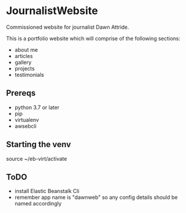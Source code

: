 # JournalistWebsite
Commissioned website for journalist Dawn Attride.

This is a portfolio website which will comprise of the following sections:
- about me
- articles
- gallery
- projects
- testimonials

## Prereqs

- python 3.7 or later
- pip
- virtualenv
- awsebcli

## Starting the venv

source ~/eb-virt/activate

## ToDO
- install Elastic Beanstalk Cli
- remember app name is "dawnweb" so any config details should be named accordingly 

